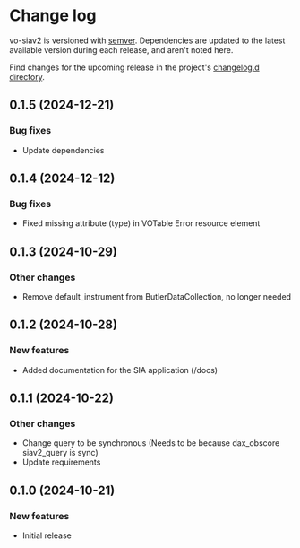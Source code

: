 # Change log

vo-siav2 is versioned with [semver](https://semver.org/).
Dependencies are updated to the latest available version during each release, and aren't noted here.

Find changes for the upcoming release in the project's [changelog.d directory](https://github.com/lsst-sqre/vo-siav2/tree/main/changelog.d/).

<!-- scriv-insert-here -->

<a id='changelog-0.1.5'></a>
## 0.1.5  (2024-12-21)

### Bug fixes

- Update dependencies

<a id='changelog-0.1.4'></a>
## 0.1.4  (2024-12-12)

### Bug fixes

- Fixed missing attribute (type) in VOTable Error resource element

<a id='changelog-0.1.3'></a>
## 0.1.3  (2024-10-29)

### Other changes

- Remove default_instrument from ButlerDataCollection, no longer needed

<a id='changelog-0.1.2'></a>
## 0.1.2  (2024-10-28)

### New features

- Added documentation for the SIA application (/docs)

<a id='changelog-0.1.1'></a>
## 0.1.1  (2024-10-22)

### Other changes

- Change query to be synchronous (Needs to be because dax_obscore siav2_query is sync)
- Update requirements

<a id='changelog-0.1.0'></a>
## 0.1.0 (2024-10-21)

### New features

- Initial release
